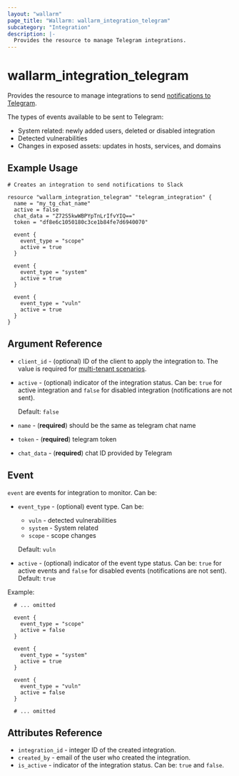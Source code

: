 ```yaml
---
layout: "wallarm"
page_title: "Wallarm: wallarm_integration_telegram"
subcategory: "Integration"
description: |-
  Provides the resource to manage Telegram integrations.
---
```


# wallarm_integration_telegram

Provides the resource to manage integrations to send [notifications to Telegram][1].

The types of events available to be sent to Telegram:
- System related: newly added users, deleted or disabled integration
- Detected vulnerabilities
- Changes in exposed assets: updates in hosts, services, and domains

## Example Usage

```hcl
# Creates an integration to send notifications to Slack

resource "wallarm_integration_telegram" "telegram_integration" {
  name = "my_tg_chat_name"
  active = false
  chat_data = "Z72S5kwWBPYpTnLrIfvYIQ=="
  token = "df8e6c1050180c3ce1b84fe7d6940070"

  event {
    event_type = "scope"
    active = true
  }

  event {
    event_type = "system"
    active = true
  }
  
  event {
    event_type = "vuln"
    active = true
  }
}
```


## Argument Reference

* `client_id` - (optional) ID of the client to apply the integration to. The value is required for [multi-tenant scenarios][2].
* `active` - (optional) indicator of the integration status. Can be: `true` for active integration and `false` for disabled integration (notifications are not sent).

  Default: `false`
* `name` - (**required**) should be the same as telegram chat name
* `token` - (**required**) telegram token
* `chat_data` - (**required**) chat ID provided by Telegram

## Event

`event` are events for integration to monitor. Can be:

* `event_type` - (optional) event type. Can be:
  - `vuln` - detected vulnerabilities
  - `system` - System related
  - `scope` - scope changes

  Default: `vuln`
* `active` - (optional) indicator of the event type status. Can be: `true` for active events and `false` for disabled events (notifications are not sent). 
Default: `true`


Example:

```hcl
  # ... omitted

  event {
    event_type = "scope"
    active = false
  }

  event {
    event_type = "system"
    active = true
  }
  
  event {
    event_type = "vuln"
    active = false
  }

  # ... omitted
```

## Attributes Reference

* `integration_id` - integer ID of the created integration.
* `created_by` - email of the user who created the integration.
* `is_active` - indicator of the integration status. Can be: `true` and `false`.

[1]: https://docs.wallarm.com/user-guides/settings/integrations/telegram/
[2]: https://docs.wallarm.com/installation/multi-tenant/overview/

